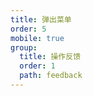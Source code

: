 ```yaml
---
title: 弹出菜单
order: 5
mobile: true
group:
  title: 操作反馈
  order: 1
  path: feedback
---
```


<code src="../demo/PopMenu.jsx"></code>
<API src="../src/PopMenu.tsx"></API>
